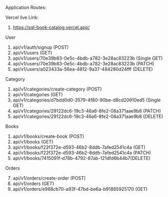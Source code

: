 Application Routes:

Vercel live Link:

1. https://sql-book-catalog.vercel.app/

User

1. api/v1/auth/signup (POST)
2. api/v1/users (GET)
3. api/v1/users/70e39b83-0e5c-4bdb-a782-3e28ac83223b (Single GET)
4. api/v1/users/70e39b83-0e5c-4bdb-a782-3e28ac83223b (PATCH)
5. api/v1/users/a023433a-56ea-4812-9a37-484280d24fff (DELETE)
<!-- 6. api/v1/profile (GET) -->

Category

1. api/v1/categories/create-category (POST)
2. api/v1/categories (GET)
3. api/v1/categories/d7bdd0d0-3579-4f80-90be-d8cd20910ed5 (Single GET)
4. api/v1/categories/29122dc6-19c3-46a6-8fe2-08a371aae9b8 (PATCH)
5. api/v1/categories/29122dc6-19c3-46a6-8fe2-08a371aae9b8 (DELETE)

Books

1. api/v1/books/create-book (POST)
2. api/v1/books (GET)
3. api/v1/books/f22f372e-d593-46b2-8ddb-7afed2541c4a (GET)
4. api/v1/books/f22f372e-d593-46b2-8ddb-7afed2541c4a (PATCH)
5. api/v1/books/7415091f-d78b-4792-87ab-121dfd6b44b7(DELETE)
<!-- 3. api/v1/books/:categoryId (GET) -->

Orders

7. api/v1/orders/create-order (POST)
8. api/v1/orders (GET)
9. api/v1/orders/e988cb70-a93f-47bd-be6a-b91865925170 (GET)
